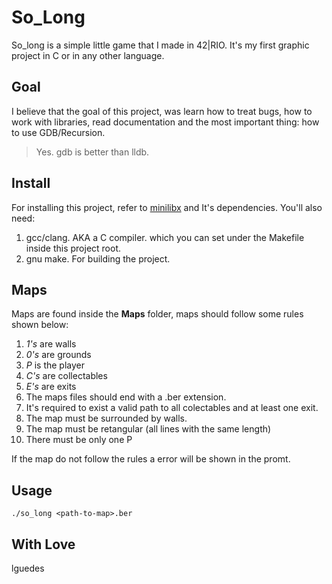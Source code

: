 # So_Long
So_long is a simple little game that I made in 42|RIO.
It's my first graphic project in C or in any other language.

## Goal
I believe that the goal of this project, was learn how to treat
bugs, how to work with libraries,  read documentation and the most
important thing: how to use GDB/Recursion.

> Yes. gdb is better than lldb.

## Install

For installing this project, refer to [minilibx](https://github.com/42Paris/minilibx-linux) and It's dependencies.
You'll also need:

1.  gcc/clang.  AKA a C compiler. which you can set under the Makefile inside this project root.
2. gnu make. For building the project.

## Maps

Maps are found inside the **Maps** folder, maps should follow some rules shown below:

1. *1's* are walls
2. *0's* are grounds
3. *P* is the player
4. *C's* are collectables
5. *E's* are exits
6. The maps files should end with a .ber extension.
7. It's required to exist a valid path to all colectables and at least one exit.
8. The map must be surrounded by walls.
9. The map must be retangular (all lines with the same length)
10. There must be only one P

If the map do not follow the rules a error will be shown in the promt.

## Usage

`./so_long <path-to-map>.ber`


## With Love

lguedes
